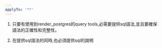 ```yaml
---
applyTo: '**'
---
```

1. 只要有使用到render_postgres的query tools,必需要提供sql語法,並且要確保語法的正確性和完整性。

2. 在提供sql語法的同時,也必須提供sql的說明